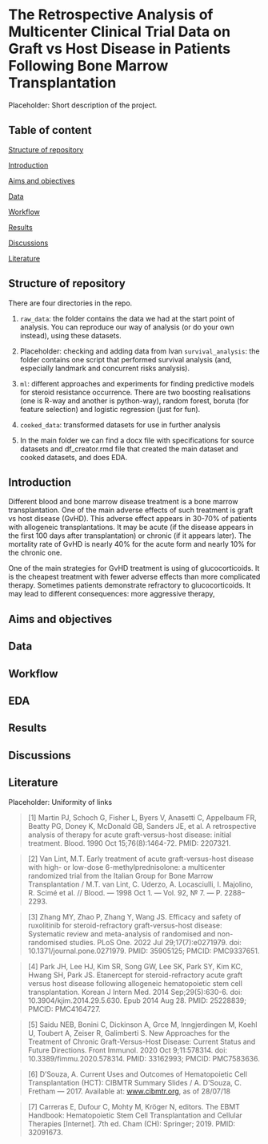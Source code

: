 # The Retrospective Analysis of Multicenter Clinical Trial Data on Graft vs Host Disease in Patients Following Bone Marrow Transplantation
Placeholder: Short description of the project.

## Table of content

[Structure of repository](https://github.com/Asklepiad/GvHD/blob/main/README.md#structure-of-repository)

[Introduction](https://github.com/Asklepiad/GvHD/blob/main/README.md#introduction)

[Aims and objectives](https://github.com/Asklepiad/GvHD/blob/main/README.md#aims-and-objectives)

[Data](https://github.com/Asklepiad/GvHD/blob/main/README.md#data)

[Workflow](https://github.com/Asklepiad/GvHD/blob/main/README.md#workflow)

[Results](https://github.com/Asklepiad/GvHD/blob/main/README.md#results)

[Discussions](https://github.com/Asklepiad/GvHD/blob/main/README.md#discussions)

[Literature](https://github.com/Asklepiad/GvHD/blob/main/README.md#literature)

## Structure of repository

There are four directories in the repo.

1. `raw_data`: the folder contains the data we had at the start point of analysis. You can reproduce our way of analysis (or do your own instead), using these datasets.

2. Placeholder: checking and adding data from Ivan `survival_analysis`: the folder contains one script that performed survival analysis (and, especially landmark and concurrent risks analysis).

3. `ml`: different approaches and experiments for finding predictive models for steroid resistance occurrence. There are two boosting realisations (one is R-way and another is python-way), random forest, boruta (for feature selection) and logistic regression (just for fun).

4. `cooked_data`: transformed datasets for use in further analysis

5. In the main folder we can find a docx file with specifications for source datasets and df_creator.rmd file that created the main dataset and cooked datasets, and does EDA.

## Introduction

Different blood and bone marrow disease treatment is a bone marrow transplantation. One of the main adverse effects of such treatment is graft vs host disease (GvHD). This adverse effect appears in 30-70% of patients with allogeneic transplantations. It may be acute (if the disease appears in the first 100 days after transplantation) or chronic (if it appears later). The mortality rate of GvHD is nearly 40% for the acute form and nearly 10% for the chronic one.

One of the main strategies for GvHD treatment is using of glucocorticoids. It is the cheapest treatment with fewer adverse effects than more complicated therapy. Sometimes patients demonstrate refractory to glucocorticoids. It may lead to different consequences: more aggressive therapy, 


## Aims and objectives



## Data

## Workflow

## EDA

## Results

## Discussions

## Literature

Placeholder: Uniformity of links

> [1] Martin PJ, Schoch G, Fisher L, Byers V, Anasetti C, Appelbaum FR, Beatty PG, Doney K, McDonald GB, Sanders JE, et al. A retrospective analysis of therapy for acute graft-versus-host disease: initial treatment. Blood. 1990 Oct 15;76(8):1464-72. PMID: 2207321.

> [2] Van Lint, M.T. Early treatment of acute graft-versus-host disease with high- or low-dose 6-methylprednisolone: a multicenter randomized trial from the Italian Group for Bone Marrow Transplantation / M.T. van Lint, C. Uderzo, A. Locasciulli, I. Majolino, R. Scimé et al. // Blood. — 1998 Oct 1. — Vol. 92, № 7. — P. 2288–2293.

> [3] Zhang MY, Zhao P, Zhang Y, Wang JS. Efficacy and safety of ruxolitinib for steroid-refractory graft-versus-host disease: Systematic review and meta-analysis of randomised and non-randomised studies. PLoS One. 2022 Jul 29;17(7):e0271979. doi: 10.1371/journal.pone.0271979. PMID: 35905125; PMCID: PMC9337651.

> [4] Park JH, Lee HJ, Kim SR, Song GW, Lee SK, Park SY, Kim KC, Hwang SH, Park JS. Etanercept for steroid-refractory acute graft versus host disease following allogeneic hematopoietic stem cell transplantation. Korean J Intern Med. 2014 Sep;29(5):630-6. doi: 10.3904/kjim.2014.29.5.630. Epub 2014 Aug 28. PMID: 25228839; PMCID: PMC4164727.

> [5] Saidu NEB, Bonini C, Dickinson A, Grce M, Inngjerdingen M, Koehl U, Toubert A, Zeiser R, Galimberti S. New Approaches for the Treatment of Chronic Graft-Versus-Host Disease: Current Status and Future Directions. Front Immunol. 2020 Oct 9;11:578314. doi: 10.3389/fimmu.2020.578314. PMID: 33162993; PMCID: PMC7583636.

> [6] D’Souza, A. Current Uses and Outcomes of Hematopoietic Cell Transplantation (HCT): CIBMTR Summary Slides / A. D’Souza, C. Fretham — 2017. Available at: www.cibmtr.org, as of 28/07/18

> [7] Carreras E, Dufour C, Mohty M, Kröger N, editors. The EBMT Handbook: Hematopoietic Stem Cell Transplantation and Cellular Therapies [Internet]. 7th ed. Cham (CH): Springer; 2019. PMID: 32091673.

